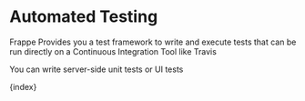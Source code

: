 # Automated Testing

Frappe Provides you a test framework to write and execute tests that can be run directly on a Continuous Integration Tool like Travis

You can write server-side unit tests or UI tests

{index}